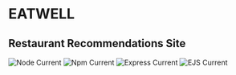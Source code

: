 # EATWELL

## Restaurant Recommendations Site

![Node Current](https://img.shields.io/badge/node-v16.0.0-green?logo=node.js)
![Npm Current](https://img.shields.io/badge/npm-7.10.0-green?logo=npm)
![Express Current](https://img.shields.io/badge/express-^4.17.1-green?logo=express)
![EJS Current](https://img.shields.io/badge/ejs-^4.17.1-green?logo=ejs)
